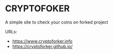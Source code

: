 # CRYPTOFOKER

A simple site to check your coins on forked project


URLs: 

* https://www.cryptoforker.info
* https://cryptoforker.github.io/


